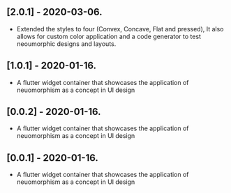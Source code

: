## [2.0.1] - 2020-03-06.

* Extended the styles to four (Convex, Concave, Flat and pressed), It also allows for custom color application and a code generator to test neoumorphic designs and layouts. 

## [1.0.1] - 2020-01-16.

* A flutter widget container that showcases the application of neuomorphism as a concept in UI design

## [0.0.2] - 2020-01-16.

* A flutter widget container that showcases the application of neuomorphism as a concept in UI design

## [0.0.1] - 2020-01-16.

* A flutter widget container that showcases the application of neuomorphism as a concept in UI design
